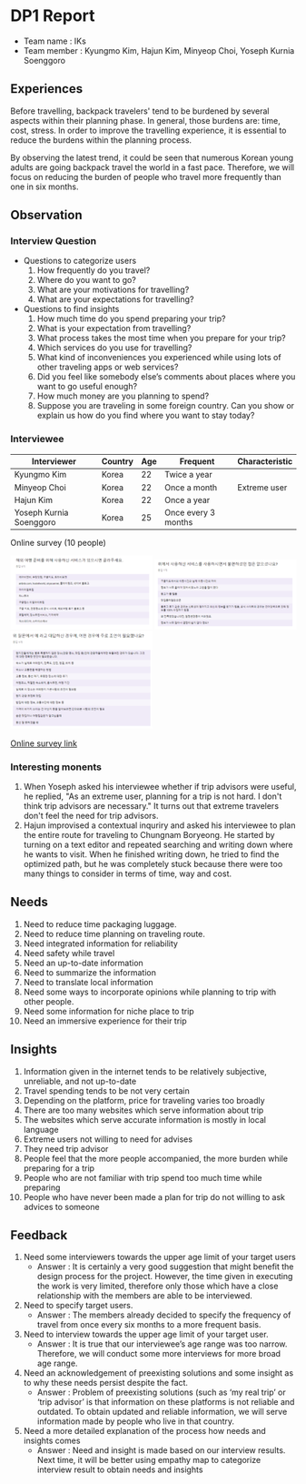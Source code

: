 # DP1 Report
* Team name : IKs
* Team member : Kyungmo Kim, Hajun Kim, Minyeop Choi, Yoseph Kurnia Soenggoro

## Experiences
Before travelling, backpack travelers' tend to be burdened by several aspects within their planning phase. In general, those burdens are: time, cost, stress. In order to improve the travelling experience, it is essential to reduce the burdens within the planning process. 

By observing the latest trend, it could be seen that numerous Korean young adults are going backpack travel the world in a fast pace. Therefore, we will focus on reducing the burden of people who travel more frequently than one in six months. 

## Observation
### Interview Question
* Questions to categorize users
    1. How frequently do you travel?
    1. Where do you want to go?
    1. What are your motivations for travelling?
    1. What are your expectations for travelling?
* Questions to find insights
    1. How much time do you spend preparing your trip?
    1. What is your expectation from travelling?
    1. What process takes the most time when you prepare for your trip?
    1. Which services do you use for travelling?
    1. What kind of inconveniences you experienced while using lots of other traveling apps or web services?
    1. Did you feel like somebody else’s comments about places where you want to go useful enough?
    1. How much money are you planning to spend?
    1. Suppose you are traveling in some foreign country. Can you show or explain us how do you find where you want to stay today?

### Interviewee
|Interviewer            |Country|Age|Frequent           |Characteristic|
|-----------------------|-------|---|-------------------|--------------|
|Kyungmo Kim            |Korea  |22 |Twice a year       |              |
|Minyeop Choi           |Korea  |22 |Once a month       |Extreme user  |
|Hajun Kim              |Korea  |22 |Once a year        |              |
|Yoseph Kurnia Soenggoro|Korea  |25 |Once every 3 months |              |

Online survey (10 people)

<img src="./1.png" width="250"> <img src="./2.png" width="250"> <img src="./3.png" width="250">

[Online survey link](https://goo.gl/forms/xRU3VWRuGyQMNqAi2)


### Interesting monents
1. When Yoseph asked his interviewee whether if trip advisors were useful, he replied, "As an extreme user, planning for a trip is not hard. I don't think trip advisors are necessary." It turns out that extreme travelers don't feel the need for trip advisors. 
2. Hajun improvised a contextual inquriry and asked his interviewee to plan the entire route for traveling to Chungnam Boryeong. He started by turning on a text editor and repeated searching and writing down where he wants to visit. When he finished writing down, he tried to find the optimized path, but he was completely stuck because there were too many things to consider in terms of time, way and cost.

## Needs
1. Need to reduce time packaging luggage.
1. Need to reduce time planning on traveling route.
1. Need integrated information for reliability
1. Need safety while travel
1. Need an up-to-date information
1. Need to summarize the information
1. Need to translate local information
1. Need some ways to incorporate opinions while planning to trip with other people.
1. Need some information for niche place to trip
1. Need an immersive experience for their trip

## Insights
1. Information given in the internet tends to be relatively subjective, unreliable, and not up-to-date
1. Travel spending tends to be not very certain
1. Depending on the platform, price for traveling varies too broadly
1. There are too many websites which serve information about trip
1. The websites which serve accurate information is mostly in local language
1. Extreme users not willing to need for advises
1. They need trip advisor
1. People feel that the more people accompanied, the more burden while preparing for a trip
1. People who are not familiar with trip spend too much time while preparing
1. People who have never been made a plan for trip do not willing to ask advices to someone

## Feedback
1. Need some interviewers towards the upper age limit of your target users
    * Answer : It is certainly a very good suggestion that might benefit the design process for the project. However, the time given in executing the work is very limited, therefore only those which have a close relationship with the members are able to be interviewed.
1. Need to specify target users.
    * Answer : The members already decided to specify the frequency of travel from once every six months to a more frequent basis.
1. Need to interview towards the upper age limit of your target user. 
    * Answer : It is true that our interviewee’s age range was too narrow. Therefore, we will conduct some more interviews for more broad age range.
1. Need an acknowledgement of preexisting solutions and some insight as to why these needs persist despite the fact.
    * Answer : Problem of preexisting solutions (such as ‘my real trip’ or ‘trip advisor’ is that information on these platforms is not reliable and outdated. To obtain updated and reliable information, we will serve information made by people who live in that country. 
1. Need a more detailed explanation of the process how needs and insights comes
    * Answer : Need and insight is made based on our interview results. Next time, it will be better using empathy map to categorize interview result to obtain needs and insights
